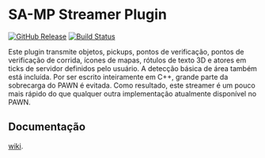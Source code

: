 # SA-MP Streamer Plugin
[![GitHub Release](https://img.shields.io/github/release/NicKv7/samp-streamer-plugin.svg)](https://github.com/NicKv7/samp-streamer-plugin/releases/latest) [![Build Status](https://github.com/NicKv7/samp-streamer-plugin/actions/workflows/build.yml/badge.svg)](https://github.com/NicKv7/samp-streamer-plugin/actions/workflows/build.yml)

Este plugin transmite objetos, pickups, pontos de verificação, pontos de verificação de corrida, ícones de mapas, rótulos de texto 3D e atores em ticks de servidor definidos pelo usuário. A detecção básica de área também está incluída. Por ser escrito inteiramente em C++, grande parte da sobrecarga do PAWN é evitada. Como resultado, este streamer é um pouco mais rápido do que qualquer outra implementação atualmente disponível no PAWN.

## Documentação

[wiki](https://github.com/NicKv7/samp-streamer-plugin/wiki).


